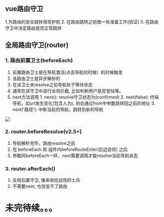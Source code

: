 ## vue路由守卫
  1.为路由的安全跳转保驾护航
  2. 在路由跳转之前做一些准备工作(验证)
  3. 在路由守卫中决定路由是否正常跳转
  

## 全局路由守卫(router)
### 1. 路由前置卫士(beforeEach)
  1. 前置路由卫士是在导航激活(点击导航的时候）的时候触发
  2. 该路由卫士是异步解析的
  3. 在该卫士未resolve之前导航处于等待状态
  4. 通常在该守卫中进行全局拦截, 比如判断用户是否登陆等。
  5. next方法调用
    1. next(): resolve守卫状态为(confirmed)
    2. next(false): 终端导航，如url发生变化(包含人为), 则会通过from中参数跳转回之前的地址
    3. next('路径'): 中断当前的导航，跳转到新的导航
  
  ![](https://i.imgur.com/2QFqLJu.png)


### 2. router.beforeResolve(v2.5+)
  1. 导航解析完毕，路由resolve之前
  2. 在 beforeEach 和 组件内beforeRouteEnter(后边会将) 之后
  3. 参数同beforeEach一样，next需要调用才能resolve当前导航状态

### 3. router.afterEach()
  1. 全局后置守卫, 像来收拾战场的士兵
  2. 不需要next, 也改变不了路由
  

#  未完待续。。。

